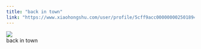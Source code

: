 ```yaml
---
title: "back in town"
link: "https://www.xiaohongshu.com/user/profile/5cff9acc0000000025018949/"
---
```


<img src="http://sns-webpic-qc.xhscdn.com/202409111443/c9934f10356a617cb8172c31d66b6aea/1040g2sg3142i7iv81o005n7vjb69b2a9v1ui74o!nc_n_nwebp_mw_1" /><br />back in town

